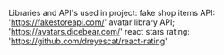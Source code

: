 Libraries and API's used in project:
fake shop items API: 'https://fakestoreapi.com/'
avatar library API; 'https://avatars.dicebear.com/'
react stars rating: 'https://github.com/dreyescat/react-rating'
